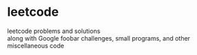 # leetcode
leetcode problems and solutions  
along with Google foobar challenges, small programs, and other miscellaneous code
